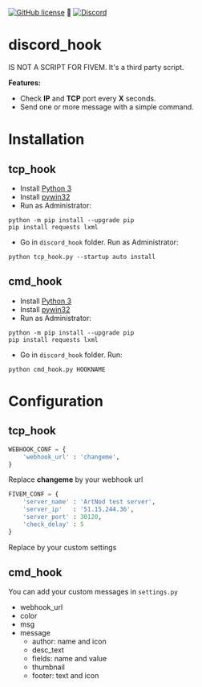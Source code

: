 [![GitHub license](https://img.shields.io/github/license/Artnod-FiveM-Mods/discord_hook.svg)](https://github.com/Artnod-FiveM-Mods/discord_hook/blob/master/LICENSE) :small_blue_diamond: 
[![Discord](https://img.shields.io/discord/436197783331012629.svg)](https://discord.gg/u7dj7Ja)  
# discord_hook  
IS NOT A SCRIPT FOR FIVEM. It's a third party script.  

**Features:**
  * Check **IP** and **TCP** port every **X** seconds.
  * Send one or more message with a simple command.

# Installation
## tcp_hook 
   * Install [Python 3](https://www.python.org/downloads/)
   * Install [pywin32](https://github.com/mhammond/pywin32/releases/latest)
   * Run as Administrator:  
   ```shell
   python -m pip install --upgrade pip
   pip install requests lxml
   ```
   * Go in ``discord_hook`` folder. Run as Administrator:  
   ```shell
   python tcp_hook.py --startup auto install
   ```
## cmd_hook
   * Install [Python 3](https://www.python.org/downloads/)
   * Install [pywin32](https://github.com/mhammond/pywin32/releases/latest)
   * Run as Administrator:  
   ```shell
   python -m pip install --upgrade pip
   pip install requests lxml
   ```
   * Go in ``discord_hook`` folder. Run:  
   ```shell
   python cmd_hook.py HOOKNAME
   ``` 

# Configuration  
## tcp_hook  
```python
WEBHOOK_CONF = {
    'webhook_url' : 'changeme',
}
```
Replace **changeme** by your webhook url  

```python
FIVEM_CONF = {
    'server_name' : 'ArtNod test server',
    'server_ip'   : '51.15.244.36',
    'server_port' : 30120,
    'check_delay' : 5
}
```
Replace by your custom settings  

## cmd_hook  
You can add your custom messages in ``settings.py``
  * webhook_url
  * color
  * msg
  * message
    * author: name and icon
    * desc_text
    * fields: name and value
    * thumbnail
    * footer: text and icon
